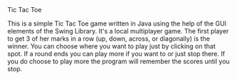 <head>Tic Tac Toe<head>
<br>
<p>This is a simple Tic Tac Toe game written in Java using the help of the GUI elements of the Swing Library. It's a local multiplayer game. The first player to get 3 of her marks in a row (up, down, across, or diagonally) is the winner. You can choose where you want to play just by clicking on that spot. If a round ends you can play more if you want to or just stop there. If you do choose to play more the program will remember the scores until you stop.<p>
